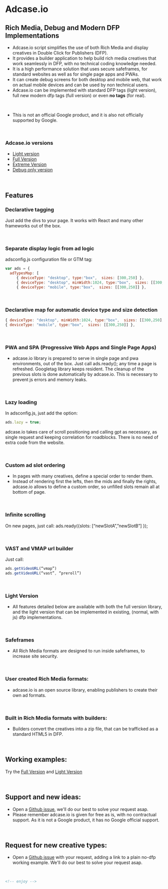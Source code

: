 # Adcase.io 
## Rich Media, Debug and Modern DFP Implementations

- Adcase.io script simplifies the use of both Rich Media and display creatives in Double Click for Publishers (DFP).
- It provides a builder application to help build rich media creatives that work seamlessly in DFP, with no technical coding knowledge needed.
- It is a high performance solution that uses secure safeframes, for standard websites as well as for single page apps and PWAs.
- It can create debug screens for both desktop and mobile web, that work on actual mobile devices and can be used by non technical users.
- Adcase.io can be implemented with standard DFP tags (light version), full new modern dfp tags (full version) or even **no tags** (for real).

&nbsp;
- This is not an official Google product, and it is also not officially supported by Google.

&nbsp;
### Adcase.io versions 
- [Light version](https://github.com/Adcase/adcase.js/wiki/Light-version)
- [Full Version](https://github.com/Adcase/adcase.js/wiki/Full-version)
- [Extreme Version](https://github.com/Adcase/adcase.js/wiki/extreme-version)
- [Debug only version](https://github.com/Adcase/adcase.js/wiki/Debug-only-version)

&nbsp;
## Features
### Declarative tagging 
Just add the divs to your page. It works with React and many other frameworks out of the box.

<div id='box1' class='ad-slot' data-adtype='box'></div>
<div id='box2' class='ad-slot' data-adtype='box'></div>
<div id='box3' class='ad-slot' data-adtype='box'></div>

&nbsp;
### Separate display logic from ad logic
adsconfig.js configuration file or GTM tag:
```js
var ads = { 
  adTypesMap: [
     { deviceType: "desktop", type:"box",  sizes: [300,250] },
     { deviceType: "desktop", minWidth:1024, type:"box",  sizes: [[300,250],[300,600]] },
     { deviceType: "mobile", type:"box",  sizes: [[300,250]] },
```

&nbsp;
### Declarative map for automatic device type and size detection 
```js
{ deviceType: "desktop", minWidth:1024, type:"box",  sizes: [[300,250],[300,600]] },
{ deviceType: "mobile", type:"box",  sizes: [[300,250]] },
```

&nbsp;
### PWA and SPA (Progressive Web Apps and Single Page Apps)
- adcase.io library is prepared to serve in single page and pwa environments, out of the box. Just call ads.ready();  any time a page is refreshed. Googletag library keeps resident. The cleanup of the previous slots is done automatically by adcase.io. This is necessary to prevent js errors and memory leaks.

&nbsp;
### Lazy loading
In adsconfig.js, just add the option: 
```js
ads.lazy = true;
```
adcase.io takes care of scroll positioning and calling gpt as necessary, as single request and keeping correlation for roadblocks. There is no need of extra code from the website.

&nbsp;
### Custom ad slot ordering
- In pages with many creatives, define a special order to render them.
- Instead of rendering first the lefts, then the mids and finally the rights, adcase.io allows to define a custom order, so unfilled slots remain all at bottom of page.

&nbsp;
### Infinite scrolling
On new pages, just call: 
ads.ready({slots: [“newSlotA”,”newSlotB”] });

&nbsp;
### VAST and VMAP url builder
Just call:
```js
ads.getVideoURL(“vmap”)
ads.getVideoURL(“vast”, “preroll”)
```

&nbsp;
### Light Version
- All features detailed below are available with both the full version library, and the light version that can be implemented in existing, (normal, with js) dfp implementations.

&nbsp;
### Safeframes
- All Rich Media formats are designed to run inside safeframes, to increase site security.

&nbsp;
### User created Rich Media formats:
- adcase.io is an open source library, enabling publishers to create their own ad formats.

&nbsp;
### Built in Rich Media formats with builders:
- Builders convert the creatives into a zip file, that can be trafficked as a standard HTML5 in DFP.

&nbsp;
## Working examples: 
Try the [Full Version](https://builder.adcase.io/demo/full) and [Light Version](https://builder.adcase.io/demo/light)

&nbsp;
## Support and new ideas: 
- Open a [Github issue](https://github.com/Adcase/adcase.js/issues), we'll do our best to solve your request asap.
- Please remember adcase.io is given for free as is, with no contractual support. As it is not a Google product, it has no Google official support.

&nbsp;
## Request for new creative types: 
- Open a [Github issue](https://github.com/Adcase/adcase.js/issues) with your request, adding a link to a plain no-dfp working example. We'll do our best to solve your request asap.

&nbsp;
```html
<!-- enjoy -->
```
